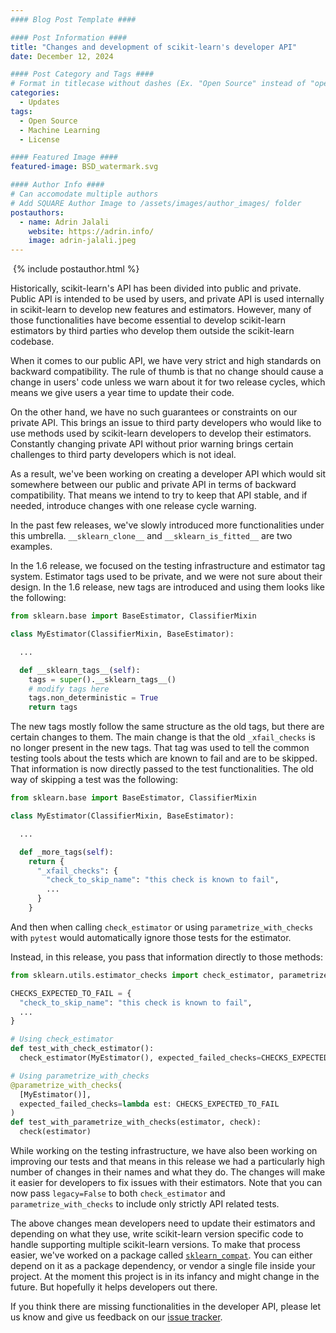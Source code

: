 ```yaml
---
#### Blog Post Template ####

#### Post Information ####
title: "Changes and development of scikit-learn's developer API"
date: December 12, 2024

#### Post Category and Tags ####
# Format in titlecase without dashes (Ex. "Open Source" instead of "open-source")
categories:
  - Updates
tags:
  - Open Source
  - Machine Learning
  - License

#### Featured Image ####
featured-image: BSD_watermark.svg

#### Author Info ####
# Can accomodate multiple authors
# Add SQUARE Author Image to /assets/images/author_images/ folder
postauthors:
  - name: Adrin Jalali
    website: https://adrin.info/
    image: adrin-jalali.jpeg
---
```

<div>
  <img src="/assets/images/posts_images/{{ page.featured-image }}" alt="">
  {% include postauthor.html %}
</div>

Historically, scikit-learn's API has been divided into public and private. Public API is
intended to be used by users, and private API is used internally in scikit-learn to
develop new features and estimators. However, many of those functionalities have become
essential to develop scikit-learn estimators by third parties who develop them outside
the scikit-learn codebase.

When it comes to our public API, we have very strict and high standards on backward
compatibility. The rule of thumb is that no change should cause a change in users'
code unless we warn about it for two release cycles, which means we give users a year
time to update their code.

On the other hand, we have no such guarantees or constraints on our private API. This
brings an issue to third party developers who would like to use methods used by
scikit-learn developers to develop their estimators. Constantly changing private API
without prior warning brings certain challenges to third party developers which is not
ideal.

As a result, we've been working on creating a developer API which would sit somewhere
between our public and private API in terms of backward compatibility. That means we
intend to try to keep that API stable, and if needed, introduce changes with one release
cycle warning.

In the past few releases, we've slowly introduced more functionalities under this
umbrella. `__sklearn_clone__` and `__sklearn_is_fitted__` are two examples.

In the 1.6 release, we focused on the testing infrastructure and estimator tag system.
Estimator tags used to be private, and we were not sure about their design. In the 1.6
release, new tags are introduced and using them looks like the following:

```python
from sklearn.base import BaseEstimator, ClassifierMixin

class MyEstimator(ClassifierMixin, BaseEstimator):

  ...

  def __sklearn_tags__(self):
    tags = super().__sklearn_tags__()
    # modify tags here
    tags.non_deterministic = True
    return tags
```

The new tags mostly follow the same structure as the old tags, but there are certain
changes to them. The main change is that the old `_xfail_checks` is no longer present
in the new tags. That tag was used to tell the common testing tools about the tests
which are known to fail and are to be skipped. That information is now directly passed
to the test functionalities. The old way of skipping a test was the following:

```python
from sklearn.base import BaseEstimator, ClassifierMixin

class MyEstimator(ClassifierMixin, BaseEstimator):

  ...

  def _more_tags(self):
    return {
      "_xfail_checks": {
        "check_to_skip_name": "this check is known to fail",
        ...
      }
    }
```

And then when calling `check_estimator` or using `parametrize_with_checks` with `pytest`
would automatically ignore those tests for the estimator.

Instead, in this release, you pass that information directly to those methods:

```python
from sklearn.utils.estimator_checks import check_estimator, parametrize_with_checks

CHECKS_EXPECTED_TO_FAIL = {
  "check_to_skip_name": "this check is known to fail",
  ...
}

# Using check_estimator
def test_with_check_estimator():
  check_estimator(MyEstimator(), expected_failed_checks=CHECKS_EXPECTED_TO_FAIL)

# Using parametrize_with_checks
@parametrize_with_checks(
  [MyEstimator()],
  expected_failed_checks=lambda est: CHECKS_EXPECTED_TO_FAIL
)
def test_with_parametrize_with_checks(estimator, check):
  check(estimator)
```

While working on the testing infrastructure, we have also been working on improving our
tests and that means in this release we had a particularly high number of changes in
their names and what they do. The changes will make it easier for developers to fix
issues with their estimators. Note that you can now pass `legacy=False` to both
`check_estimator` and `parametrize_with_checks` to include only strictly API related
tests.

The above changes mean developers need to update their estimators and depending on
what they use, write scikit-learn version specific code to handle supporting multiple
scikit-learn versions. To make that process easier, we've worked on a package called
[`sklearn_compat`](https://github.com/sklearn-compat/sklearn-compat/). You can either
depend on it as a package dependency, or vendor a single file inside your project. At
the moment this project is in its infancy and might change in the future. But hopefully
it helps developers out there.

If you think there are missing functionalities in the developer API, please let us know
and give us feedback on our [issue tracker](
https://github.com/scikit-learn/scikit-learn/issues).
